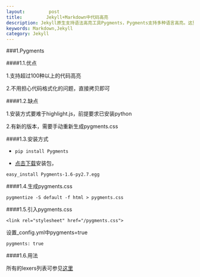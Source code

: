 ```yaml
---
layout:         post
title:         Jekyll+Markdown中代码高亮
description: Jekyll原生支持语法高亮工具Pygments，Pygments支持多种语言高亮。这里介绍两种代码高亮的方法。
keywords: Markdown,Jekyll
category: Jekyll
---
```


###1.Pygments

####1.1.优点

1.支持超过100种以上的代码高亮

2.不用担心代码格式化的问题，直接拷贝即可

####1.2.缺点

1.安装方式要难于highlight.js，前提要求已安装python

2.有新的版本，需要手动重新生成pygments.css

####1.3.安装方式

* `pip install Pygments`

* [点击下载](https://pypi.python.org/pypi/Pygments)安装包，

`easy_install Pygments-1.6-py2.7.egg`

####1.4.生成pygments.css

`pygmentize -S default -f html > pygments.css`

####1.5.引入pygments.css

`<link rel="stylesheet" href="/pygments.css">`

设置_config.yml中pygments=true

`pygments: true`

####1.6.用法




所有的lexers列表可参见[这里](http://pygments.org/docs/lexers/)


